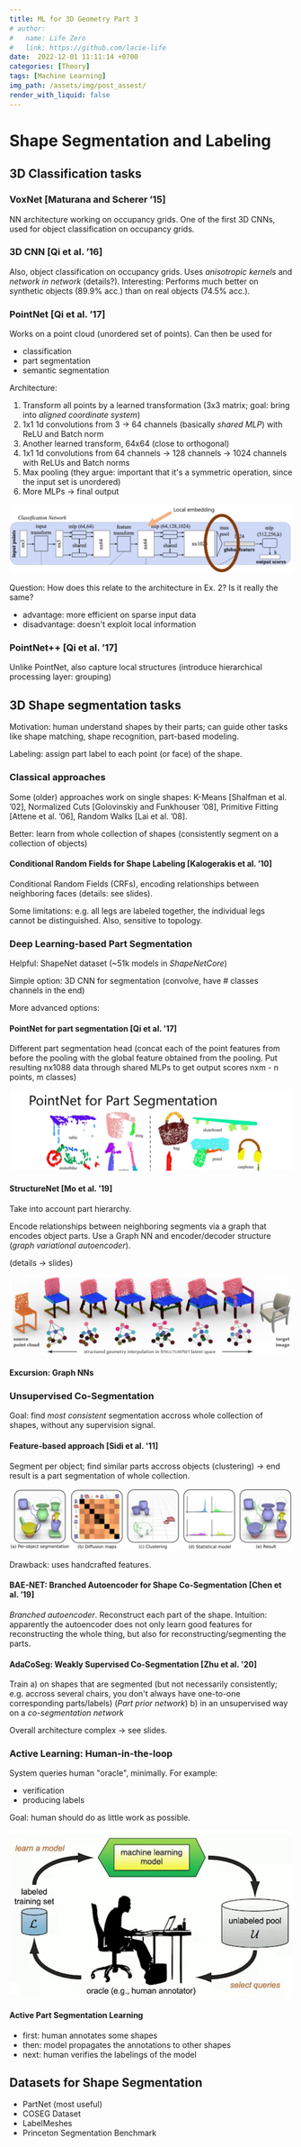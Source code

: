 ```yaml
---
title: ML for 3D Geometry Part 3  
# author:
#   name: Life Zero
#   link: https://github.com/lacie-life
date:  2022-12-01 11:11:14 +0700
categories: [Theory]
tags: [Machine Learning]
img_path: /assets/img/post_assest/
render_with_liquid: false
---
```


# Shape Segmentation and Labeling

## 3D Classification tasks
### VoxNet [Maturana and Scherer ’15]
NN architecture working on occupancy grids. One of the first 3D CNNs, used for object classification on occupancy grids.

### 3D CNN [Qi et al. ’16]
Also, object classification on occupancy grids. Uses *anisotropic kernels* and *network in network* (details?). Interesting: Performs much better on synthetic objects (89.9% acc.) than on real objects (74.5% acc.).

### PointNet [Qi et al. ’17]
Works on a point cloud (unordered set of points). Can then be used for
- classification
- part segmentation
- semantic segmentation

Architecture:
1. Transform all points by a learned transformation (3x3 matrix; goal: bring into *aligned coordinate system*)
2. 1x1 1d convolutions from 3 -> 64 channels (basically *shared MLP*) with ReLU and Batch norm
3. Another learned transform, 64x64 (close to orthogonal)
4. 1x1 1d convolutions from 64 channels -> 128 channels -> 1024 channels  with ReLUs and Batch norms
5. Max pooling (they argue: important that it's a symmetric operation, since the input set is unordered)
6. More MLPs -> final output

![Fig.1](https://github.com/lacie-life/lacie-life.github.io/blob/main/assets/img/post_assest/point-net.png?raw=true)

Question: How does this relate to the architecture in Ex. 2? Is it really the same?

- advantage: more efficient on sparse input data
- disadvantage: doesn't exploit local information

### PointNet++ [Qi et al. ’17]
Unlike PointNet, also capture local structures (introduce hierarchical processing layer: grouping)

## 3D Shape segmentation tasks
Motivation: human understand shapes by their parts; can guide other tasks like shape matching, shape recognition, part-based modeling.

Labeling: assign part label to each point (or face) of the shape.

### Classical approaches
Some (older) approaches work on single shapes: K-Means [Shalfman et al. ’02], Normalized Cuts [Golovinskiy and Funkhouser ’08], Primitive Fitting [Attene et al. ’06], Random Walks [Lai et al. ’08].

Better: learn from whole collection of shapes (consistently segment on a collection of objects)

#### Conditional Random Fields for Shape Labeling [Kalogerakis et al. ’10]
Conditional Random Fields (CRFs), encoding relationships between neighboring faces (details: see slides). 

Some limitations: e.g. all legs are labeled together, the individual legs cannot be distinguished. Also, sensitive to topology.

### Deep Learning-based Part Segmentation
Helpful: ShapeNet dataset (~51k models in *ShapeNetCore*)

Simple option: 3D CNN for segmentation (convolve, have # classes channels in the end)

More advanced options:
#### PointNet for part segmentation [Qi et al. ’17]
Different part segmentation head (concat each of the point features from before the pooling with the global feature obtained from the pooling. Put resulting nx1088 data through shared MLPs to get output scores nxm - n points, m classes)

![Fig.2](https://github.com/lacie-life/lacie-life.github.io/blob/main/assets/img/post_assest/pointnet-part-segmentation.png?raw=true)

#### StructureNet [Mo et al. ’19]
Take into account part hierarchy.

Encode relationships between neighboring segments via a graph that encodes object parts. Use a Graph NN and encoder/decoder structure (*graph variational autoencoder*). 

(details -> slides)

![Fig.3](https://github.com/lacie-life/lacie-life.github.io/blob/main/assets/img/post_assest/structure-net.png?raw=true)

#### Excursion: Graph NNs

### Unsupervised Co-Segmentation
Goal: find *most consistent* segmentation accross whole collection of shapes, without any supervision signal.

#### Feature-based approach [Sidi et al. '11]
Segment per object; find similar parts accross objects (clustering) -> end result is a part segmentation of whole collection.

![Fig.4](https://github.com/lacie-life/lacie-life.github.io/blob/main/assets/img/post_assest/descriptor-space-co-segmentation.png?raw=true)

Drawback: uses handcrafted features.

#### BAE-NET: Branched Autoencoder for Shape Co-Segmentation [Chen et al. ’19]
*Branched autoencoder*. Reconstruct each part of the shape. Intuition: apparently the autoencoder does not only learn good features for reconstructing the whole thing, but also for reconstructing/segmenting the parts.

#### AdaCoSeg: Weakly Supervised Co-Segmentation [Zhu et al. '20]
Train 
a) on shapes that are segmented (but not necessarily consistently; e.g. accross several chairs, you don't always have one-to-one corresponding parts/labels) (*Part prior network*)
b) in an unsupervised way on a *co-segmentation network*

Overall architecture complex -> see slides.


### Active Learning: Human-in-the-loop
System queries human "oracle", minimally. For example: 
- verification
- producing labels

Goal: human should do as little work as possible.

![Fig.4](https://github.com/lacie-life/lacie-life.github.io/blob/main/assets/img/post_assest/human-in-the-loop.png?raw=true)

#### Active Part Segmentation Learning
- first: human annotates some shapes
- then: model propagates the annotations to other shapes
- next: human verifies the labelings of the model

## Datasets for Shape Segmentation
- PartNet (most useful)
- COSEG Dataset
- LabelMeshes
- Princeton Segmentation Benchmark
